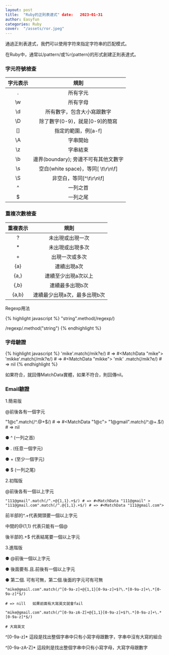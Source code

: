 ```yaml
---
layout: post
title:  "Ruby的正則表達式" date:   2023-01-31
author: Easyfun
categories: Ruby
cover:  "/assets/ror.jpeg"
---
```


通過正則表達式，我們可以使用字符來指定字符串的匹配模式。

在Ruby中，通常以/pattern/或%r{pattern}的形式創建正則表達式。

### 字元符號檢查

| 字元表示 | 規則 |
| :------: | :--: |
| . | 所有字元 |
| \w | 所有字母 |
| \d | 所有數字，包含大小寫跟數字 |
| \D | 除了數字(0-9)，就是[0-9]的簡寫 |
| [] | 指定的範圍，例[a-f] |
| \A | 字串開始 |
| \z | 字串結束 |
| \b | 邊界(boundary); 旁邊不可有其他文數字 |
| \s | 空白(white space)，等同[ \t\r\n\f] |
| \S | 非空白，等同[^\t\r\n\f] |
| ^ | 一列之首 |
| $ | 一列之尾 |

### 重複次數檢查

| 重複表示 | 規則 |
| :------: | :--: |
| ? | 未出現或出現一次 |
| * | 未出現或出現多次 |
| + | 出現一次或多次 |
| {a} | 連續出現a次 |
| {a,} | 連續至少出現a次以上 |
| {,b} | 連續最多出現b次 |
| {a,b} | 連續最少出現a次，最多出現b次 |

Regexp用法

{% highlight javascript %}
"string".method(/regexp/)

/regexp/.method("string")
{% endhighlight %}

### 字母驗證


{% highlight javascript %}
'mike'.match(/mik?e/) # => #<MatchData "mike"> 
'mikke'.match(/mik?e/) # => #<MatchData "mikke">
'mik' .match(/mik?e/) # => nil
{% endhighlight %}

如果符合，就回傳MatchData實體，如果不符合，則回傳nil。

### Email驗證

1.簡易版

@前後各有一個字元

"1@c".match(/^.@+$/) # => #<MatchData "1@c">
"1@gmail".match(/^.@+.$/) # => nil

⚉ ^ (一列之首)

⚉ . (任意一個字元)

⚉ + (至少一個字元)

⚉ $ (一列之尾)

2.初階版

@前後各有一個以上字元

    "111@gmail".match(/^.+@{1,1}.+$/) # => #<MatchData "111@gmail" >
    "111@gmail.com".match(/^.@{1,1}.+$/) # => #<MatchData "111@gmail.com">

前半部的^.+代表開頭要一個以上字元

中間的@{1,1} 代表只能有一個@

後半部的.+$ 代表結尾要一個以上字元

3.進階版

⚉ @前後一個以上字元

⚉ 後面要有.且.前後有一個以上字元

⚉ 第二個. 可有可無，第二個.後面的字元可有可無

    "mike@gmail.com".match(/^[0-9a-z]+@{1,1}[0-9a-z]+$?\.*[0-9a-z]+\.*[0-9a-z]*$/)

    # => nill   如果前面有大寫英文就會fail

    "mike@gmail.com".match(/^[0-9a-zA-Z]+@{1,1}[0-9a-z]+$?\.*[0-9a-z]+\.*[0-9a-z]*$/)
    
    # 大寫英文

^[0-9a-z]* 這段是找出整個字串中只有小寫字母跟數字，字串中沒有大寫的組合

^[0-9a-zA-Z]* 這段則是找出整個字串中只有小寫字母，大寫字母跟數字


